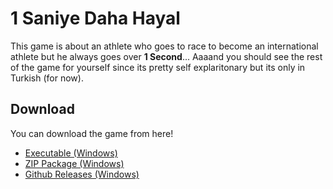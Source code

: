 # 1 Saniye Daha Hayal

This game is about an athlete who goes to race to become an international athlete but he always goes over **1 Second**... Aaaand you should see the rest of the game for yourself since its pretty self explaritonary but its only in Turkish (for now).

## Download

You can download the game from here!

- [Executable (Windows)](https://github.com/SubFabula/1-Saniye-Daha-Hayal/releases/download/v-early_alpha/v0.1_1SaniyeDahaHayal.exe)
- [ZIP Package (Windows)](https://github.com/SubFabula/1-Saniye-Daha-Hayal/releases/download/v-early_alpha/v0.1_1SaniyeDahaHayal.zip)
- [Github Releases (Windows)](https://github.com/SubFabula/1-Saniye-Daha-Hayal/releases)
